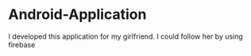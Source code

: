 # Android-Application
I developed this application for my girlfriend. I could follow her by using firebase
